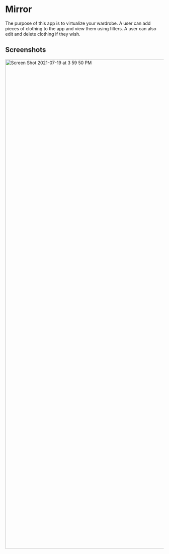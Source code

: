 # Mirror
The purpose of this app is to virtualize your wardrobe.
A user can add pieces of clothing to the app and view them using filters.
A user can also edit and delete clothing if they wish.

## Screenshots
<img width="1552" alt="Screen Shot 2021-07-19 at 3 59 50 PM" src="https://user-images.githubusercontent.com/67359767/126220381-709327b1-f43f-4181-a872-5bdd2025f11b.png">
